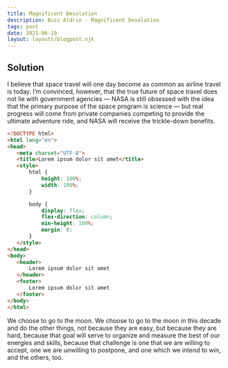 ```yaml
---
title: Magnificent Desolation
description: Buzz Aldrin - Magnificent Desolation
tags: post
date: 2021-06-19
layout: layouts/blogpost.njk
---
```


## Solution
I believe that space travel will one day become as common as airline travel is today. I’m convinced, however, that the true future of space travel does not lie with government agencies — NASA is still obsessed with the idea that the primary purpose of the space program is science — but real progress will come from private companies competing to provide the ultimate adventure ride, and NASA will receive the trickle-down benefits.

```html
<!DOCTYPE html>
<html lang="en">
<head>
   <meta charset="UTF-8">
   <title>Lorem ipsum dolor sit amet</title>
   <style>
       html {
           height: 100%;
           width: 100%;
       }

       body {
           display: flex;
           flex-direction: column;
           min-height: 100%;
           margin: 0; 
       }
   </style>
</head>
<body>
   <header>
       Lorem ipsum dolor sit amet
   </header>
   <footer>
       Lorem ipsum dolor sit amet
   </footer>
</body>
</html>
```

We choose to go to the moon. We choose to go to the moon in this decade and do the other things, not because they are easy, but because they are hard, because that goal will serve to organize and measure the best of our energies and skills, because that challenge is one that we are willing to accept, one we are unwilling to postpone, and one which we intend to win, and the others, too.
